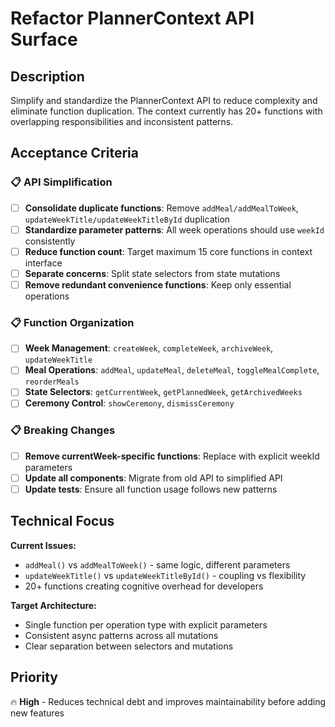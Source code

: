 # Refactor PlannerContext API Surface

## Description

Simplify and standardize the PlannerContext API to reduce complexity and eliminate function duplication. The context currently has 20+ functions with overlapping responsibilities and inconsistent patterns.

## Acceptance Criteria

### 📋 **API Simplification**

- [ ] **Consolidate duplicate functions**: Remove `addMeal/addMealToWeek`, `updateWeekTitle/updateWeekTitleById` duplication
- [ ] **Standardize parameter patterns**: All week operations should use `weekId` consistently
- [ ] **Reduce function count**: Target maximum 15 core functions in context interface
- [ ] **Separate concerns**: Split state selectors from state mutations
- [ ] **Remove redundant convenience functions**: Keep only essential operations

### 📋 **Function Organization**

- [ ] **Week Management**: `createWeek`, `completeWeek`, `archiveWeek`, `updateWeekTitle`
- [ ] **Meal Operations**: `addMeal`, `updateMeal`, `deleteMeal`, `toggleMealComplete`, `reorderMeals`
- [ ] **State Selectors**: `getCurrentWeek`, `getPlannedWeek`, `getArchivedWeeks`
- [ ] **Ceremony Control**: `showCeremony`, `dismissCeremony`

### 📋 **Breaking Changes**

- [ ] **Remove currentWeek-specific functions**: Replace with explicit weekId parameters
- [ ] **Update all components**: Migrate from old API to simplified API
- [ ] **Update tests**: Ensure all function usage follows new patterns

## Technical Focus

**Current Issues:**
- `addMeal()` vs `addMealToWeek()` - same logic, different parameters
- `updateWeekTitle()` vs `updateWeekTitleById()` - coupling vs flexibility
- 20+ functions creating cognitive overhead for developers

**Target Architecture:**
- Single function per operation type with explicit parameters
- Consistent async patterns across all mutations
- Clear separation between selectors and mutations

## Priority

🔥 **High** - Reduces technical debt and improves maintainability before adding new features
